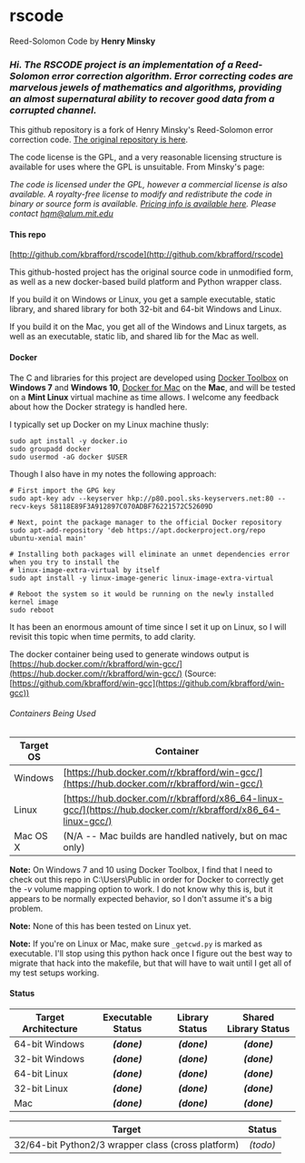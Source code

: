 # rscode
Reed-Solomon Code by **Henry Minsky**


### *Hi. The RSCODE project is an implementation of a Reed-Solomon error correction algorithm. Error correcting codes are marvelous jewels of mathematics and algorithms, providing an almost supernatural ability to recover good data from a corrupted channel.*

This github repository is a fork of Henry Minsky's Reed-Solomon error correction code.  [The original repository is here](http://rscode.sourceforge.net/).

The code license is the GPL, and a very reasonable licensing structure is available for uses where the GPL is unsuitable. From Minsky's page:

   *The code is licensed under the GPL, however a commercial license is also available. A royalty-free license to modify and redistribute the
   code in binary or source form is available. [Pricing info is available here](http://beartronics.com/rscode.html). Please contact
   [hqm@alum.mit.edu](hqm@alum.mit.edu)*


#### This repo
[http://github.com/kbrafford/rscode](http://github.com/kbrafford/rscode)

This github-hosted project has the original source code in unmodified form, as well as a new docker-based build platform and Python wrapper class.

If you build it on Windows or Linux, you get a sample executable, static library, and shared library for both 32-bit and 64-bit Windows and Linux.

If you build it on the Mac, you get all of the Windows and Linux targets, as well as an executable, static lib, and shared lib for the Mac as well.


#### Docker
The C and libraries for this project are developed using [Docker Toolbox](https://docs.docker.com/toolbox/toolbox_install_windows/) on **Windows 7** and **Windows 10**, [Docker for Mac](https://docs.docker.com/docker-for-mac/install/) on the **Mac**, and will be tested on a **Mint Linux** virtual machine as time allows. I welcome any feedback about how the Docker strategy is handled here.

I typically set up Docker on my Linux machine thusly:
```
sudo apt install -y docker.io
sudo groupadd docker
sudo usermod -aG docker $USER
```

Though I also have in my notes the following approach:
```
# First import the GPG key
sudo apt-key adv --keyserver hkp://p80.pool.sks-keyservers.net:80 --recv-keys 58118E89F3A912897C070ADBF76221572C52609D

# Next, point the package manager to the official Docker repository
sudo apt-add-repository 'deb https://apt.dockerproject.org/repo ubuntu-xenial main'

# Installing both packages will eliminate an unmet dependencies error when you try to install the 
# linux-image-extra-virtual by itself
sudo apt install -y linux-image-generic linux-image-extra-virtual
 
# Reboot the system so it would be running on the newly installed kernel image 
sudo reboot
```

It has been an enormous amount of time since I set it up on Linux, so I will revisit this topic when time permits, to add clarity.

The docker container being used to generate windows output is [https://hub.docker.com/r/kbrafford/win-gcc/](https://hub.docker.com/r/kbrafford/win-gcc/) (Source: [https://github.com/kbrafford/win-gcc](https://github.com/kbrafford/win-gcc))

###### Containers Being Used
| Target OS         | Container        |
| -------------- |-------------|
| Windows  | [https://hub.docker.com/r/kbrafford/win-gcc/](https://hub.docker.com/r/kbrafford/win-gcc/) |
| Linux    | [https://hub.docker.com/r/kbrafford/x86_64-linux-gcc/](https://hub.docker.com/r/kbrafford/x86_64-linux-gcc/) |
| Mac OS X | (N/A -- Mac builds are handled natively, but on mac only)


**Note:** On Windows 7 and 10 using Docker Toolbox, I find that I need to check out this repo in C:\Users\Public in order for Docker to correctly get the *-v* volume mapping option to work. I do not know why this is, but it appears to be normally expected behavior, so I don't assume it's a big problem.

**Note:** None of this has been tested on Linux yet.

**Note:** If you're on Linux or Mac, make sure `_getcwd.py` is marked as executable.  I'll stop using this python hack once I figure out the best way to migrate that hack into the makefile, but that will have to wait until I get all of my test setups working.

#### Status

| Target Architecture        | Executable Status | Library Status | Shared Library Status |
| -------------- |:-------------:|:-------------:|:-------------:|
| 64-bit Windows | ***(done)***  | ***(done)***  | ***(done)***  |
| 32-bit Windows | ***(done)***  | ***(done)***  | ***(done)***  |
| 64-bit Linux   | ***(done)***  | ***(done)***  | ***(done)***  |
| 32-bit Linux   | ***(done)***  | ***(done)***  | ***(done)***  |
| Mac            | ***(done)***  | ***(done)***  | ***(done)***  |

   
 
| Target         | Status        |
| -------------- |:-------------:|
| 32/64-bit Python2/3 wrapper class (cross platform) |   *(todo)*    |
